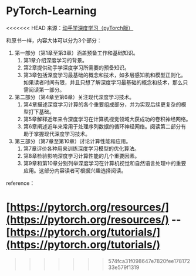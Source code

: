 # PyTorch-Learning

<<<<<<< HEAD
来源：[动手学深度学习（pyTorch版）](https://www.bookstack.cn/read/Dive-into-DL-PyTorch/933bc36e0c35f00b.md)

和原书一样，内容大体可以分为3个部分：

1. 第一部分（第1章至第3章）涵盖预备工作和基础知识。
    1. 第1章介绍深度学习的背景。
    2. 第2章提供动手学深度学习所需要的预备知识。
    3. 第3章包括深度学习最基础的概念和技术，如多层感知机和模型正则化。如果读者时间有限，并且只想了解深度学习最基础的概念和技术，那么只需阅读第一部分。
2. 第二部分（第4章至第6章）关注现代深度学习技术。
    1. 第4章描述深度学习计算的各个重要组成部分，并为实现后续更复杂的模型打下基础。
    2. 第5章解释近年来令深度学习在计算机视觉领域大获成功的卷积神经网络。
    3. 第6章阐述近年来常用于处理序列数据的循环神经网络。阅读第二部分有助于掌握现代深度学习技术。
3. 第三部分（第7章至第10章）讨论计算性能和应用。
    1. 第7章评价各种用来训练深度学习模型的优化算法。
    2. 第8章检验影响深度学习计算性能的几个重要因素。
    3. 第9章和第10章分别列举深度学习在计算机视觉和自然语言处理中的重要应用。这部分内容读者可根据兴趣选择阅读。
    
 
 reference：
 
   [https://pytorch.org/resources/](https://pytorch.org/resources/)  -- [https://pytorch.org/tutorials/](https://pytorch.org/tutorials/)
=======

 
>>>>>>> 574fca31f098647e7820fee17817233e579f1319
